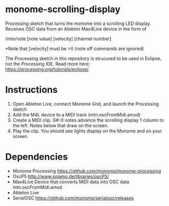 # monome-scrolling-display

Processing sketch that turns the monome into a scrolling LED display. Receives OSC data from an Ableton Max4Live device in the form of

/mtn/note [note value] [velocity] [channel number]

*Note that [velocity] must be >0 (note off commands are ignored)

The Processing sketch in this repository is strucured to be used in Eclipse, not the Processing IDE. Read more here: https://processing.org/tutorials/eclipse/. 

# Instructions

1. Open Ableton Live, connect Monome Grid, and launch the Processing sketch
2. Add the M4L device to a MIDI track (mtn.oscFromMidi.amxd)
3. Create a MIDI clip. G#-0 notes advance the scrolling display 1 column to the left. Notes below that draw on the screen.
4. Play the clip. You should see lights display on the Monome and on your screen.

# Dependencies
- Monome Processing https://github.com/monome/monome-processing
- OscP5 http://www.sojamo.de/libraries/oscP5/
- Max4Live Device that converts MIDI data into OSC data mtn.oscFromMidi.amxd
- Ableton Live
- SerialOSC https://github.com/monome/serialosc/releases
